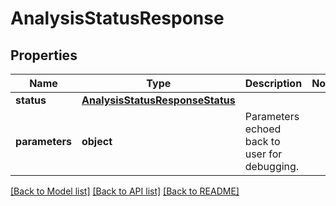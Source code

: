 # AnalysisStatusResponse

## Properties
Name | Type | Description | Notes
------------ | ------------- | ------------- | -------------
**status** | [**AnalysisStatusResponseStatus**](AnalysisStatusResponseStatus.md) |  | 
**parameters** | **object** | Parameters echoed back to user for debugging. | 

[[Back to Model list]](../README.md#documentation-for-models) [[Back to API list]](../README.md#documentation-for-api-endpoints) [[Back to README]](../README.md)

